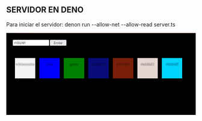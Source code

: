 ## SERVIDOR EN DENO

Para iniciar el servidor:  denon run --allow-net --allow-read server.ts

![Alt text](colores.png)